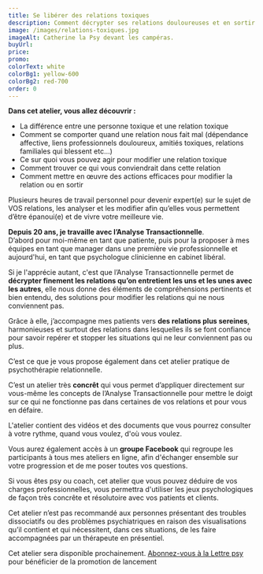 ```yaml
---
title: Se libérer des relations toxiques
description: Comment décrypter ses relations douloureuses et en sortir durablement avec l’Analyse Transactionnelle
image: /images/relations-toxiques.jpg
imageAlt: Catherine la Psy devant les campéras.
buyUrl: 
price: 
promo: 
colorText: white
colorBg1: yellow-600
colorBg2: red-700
order: 0
---
```


**Dans cet atelier, vous allez découvrir :**

* La différence entre une personne toxique et une relation toxique
* Comment se comporter quand une relation nous fait mal (dépendance affective, liens professionnels douloureux, amitiés toxiques, relations familiales qui blessent etc...)
* Ce sur quoi vous pouvez agir pour modifier une relation toxique
* Comment trouver ce qui vous conviendrait dans cette relation
* Comment mettre en œuvre des actions efficaces pour modifier la relation ou en sortir

<display-text>Plusieurs heures de travail personnel pour devenir expert(e) sur le sujet de VOS relations, les analyser et les modifier afin qu’elles vous permettent d’être épanoui(e) et de vivre votre meilleure vie.</display-text>

**Depuis 20 ans, je travaille avec l’Analyse Transactionnelle**.\
 D’abord pour moi-même en tant que patiente, puis pour la proposer à mes équipes en tant que manager dans une première vie professionnelle et aujourd'hui, en tant que psychologue clinicienne en cabinet libéral.

Si je l'apprécie autant, c'est que l’Analyse Transactionnelle permet de **décrypter finement les relations qu’on entretient les uns et les unes avec les autres**, elle nous donne des éléments de compréhensions pertinents et bien entendu, des solutions pour modifier les relations qui ne nous conviennent pas.

Grâce à elle, j’accompagne mes patients vers **des relations plus sereines**, harmonieuses et surtout des relations dans lesquelles ils se font confiance pour savoir repérer et stopper les situations qui ne leur conviennent pas ou plus.

C’est ce que je vous propose également dans cet atelier pratique de psychothérapie relationnelle.

C’est un atelier très **concrêt** qui vous permet d’appliquer directement sur vous-même les concepts de l’Analyse Transactionnelle pour mettre le doigt sur ce qui ne fonctionne pas dans certaines de vos relations et pour vous en défaire.

L'atelier contient des vidéos et des documents que vous pourrez consulter à votre rythme, quand vous voulez, d'où vous voulez.

Vous aurez également accès à un **groupe Facebook** qui regroupe les participants à tous mes ateliers en ligne, afin d'échanger ensemble sur votre progression et de me poser toutes vos questions.

Si vous êtes psy ou coach, cet atelier que vous pouvez déduire de vos charges professionnelles, vous permettra d'utiliser les jeux psychologiques de façon très concrête et résolutoire avec vos patients et clients.

Cet atelier n’est pas recommandé aux personnes présentant des troubles dissociatifs ou des problèmes psychiatriques en raison des visualisations qu’il contient et qui nécessitent, dans ces situations, de les faire accompagnées par un thérapeute en présentiel.

<presentation></presentation>

<display-text>Cet atelier sera disponible prochainement. [Abonnez-vous à la Lettre psy](/emails-prives) pour bénéficier de la promotion de lancement</display-text>
